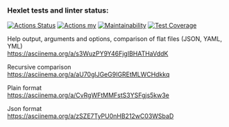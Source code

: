 ### Hexlet tests and linter status:

[![Actions Status](https://github.com/zitaker/python-project-50/workflows/hexlet-check/badge.svg)](https://github.com/zitaker/python-project-50/actions)
[![Actions my](https://github.com/zitaker/python-project-50/workflows/main/badge.svg)](https://github.com/zitaker/python-project-50/actions)
[![Maintainability](https://api.codeclimate.com/v1/badges/1871fbf00e66f9f7fca4/maintainability)](https://codeclimate.com/github/zitaker/python-project-50/maintainability)
[![Test Coverage](https://api.codeclimate.com/v1/badges/eb547455cfdf164b2ef8/test_coverage)](https://codeclimate.com/github/zitaker/python-project-50/test_coverage)

Help output, arguments and options, comparison of flat files (JSON, YAML, YML)  
https://asciinema.org/a/s3WuzPY9Y46FjgIBHATHaVddK  

Recursive comparison  
https://asciinema.org/a/aU70glJGeG9IGREtMLWCHdkkq  

Plain format  
https://asciinema.org/a/CvRgWFtMMFstS3YSFgjs5kw3e  

Json format  
https://asciinema.org/a/zSZE7TyPU0nHB212wC03WSbaD
